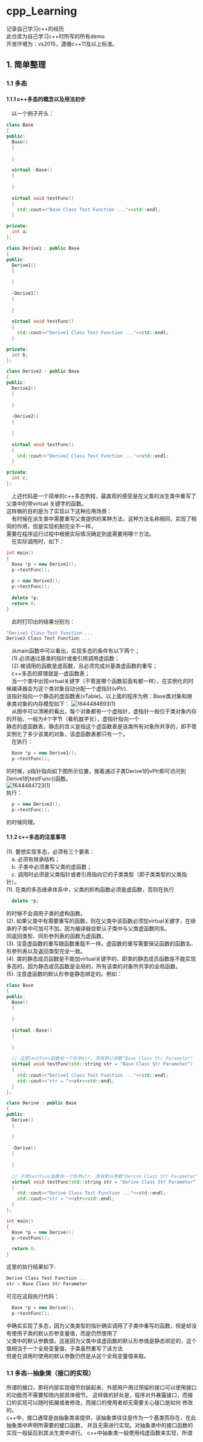 # cpp_Learning
记录自己学习c++的经历</br>
此仓库为自己学习c++时所写的所有demo</br>
开发环境为：vs2015，遵循c++11及以上标准。</br>

## 1. 简单整理
### 1.1 多态
#### 1.1.1 c++多态的概念以及用法初步
&emsp;以一个例子开头：
```cpp
class Base
{
public:
  Base()
  {
  
  }
  
  virtual ~Base()
  {
  
  }
  
  virtual void testFunc()
  {
    std::cout<<"Base Class Test Function ..."<<std::endl;
  }

private:
  int a;
};

class Derive1 : public Base
{
public:
  Derive1()
  {
  
  }
  
  ~Derive1()
  {
  
  }
  
  virtual void testFunc()
  {
    std::cout<<"Derive1 Class Test Function ..."<<std::endl;
  }

private:
  int b; 
};

class Derive2 : public Base
{
public:
  Derive2()
  {
  
  }
  
  ~Derive2()
  {
  
  }
  
  virtual void testFunc()
  {
    std::cout<<"Derive2 Class Test Function ..."<<std::endl;
  }

private:
  int c;
};
```
&emsp;上述代码是一个简单的c++多态例程，最直观的感受是在父类的派生类中重写了父类中的带virtual 关键字的函数。</br>
这样做的目的是为了实现以下这种应用场景：</br>
&emsp;有时候在派生类中需要重写父类提供的某种方法，这种方法名称相同，实现了相同的作用，但是实现机制完全不一样，</br>
需要在程序运行过程中根据实际情况确定到底需要用哪个方法。</br>
&emsp;在实际调用时，如下：</br>
```cpp
int main()
{
  Base *p = new Derive1();
  p->testFunc();
  
  p = new Derive2();
  p->testFunc();
  
  delete *p;
  return 0;
}
```
&emsp;此时打印出的结果分别为：</br>
```cpp
"Derive1 Class Test Function ...
Derive2 Class Test Function ...
```
&emsp;从main函数中可以看出，实现多态的条件有以下两个；</br>
&emsp;(1).必须通过基类的指针或者引用调用虚函数；</br>
&emsp;(2).被调用的函数是虚函数，且必须完成对基类虚函数的重写；</br>
&emsp;c++多态的原理就是--虚函数表；</br>
&emsp;当一个类中出现virtual关键字（不管是哪个函数前面有都一样），在实例化的时候编译器会为这个类对象自动分配一个虚指针(vPtr).</br>
该指针指向一个静态的虚函数表(vTable)。以上面的程序为例：Base类对象和继承类对象的内存模型如下：
![1644484693(1)](https://user-images.githubusercontent.com/22597323/153376015-5b976acd-fe3f-4966-b3ea-4564a8d61bd4.png) </br>
&emsp;从图中可以清晰的看出，每个对象都有一个虚指针，虚指针一般位于类对象内存的开始，一般为4个字节（看机器字长），虚指针指向一个</br>
静态的虚函数表，静态的含义是指这个虚函数表是该类所有对象所共享的，即不管实例化了多少该类的对象，该虚函数表都只有一个。</br>
&emsp;在执行：
```cpp
  Base *p = new Derive1();
  p->testFunc();
```
的时候，p指针指向如下图所示位置，接着通过子类Derive1的vPtr即可访问到Derive1的testFunc()函数。</br>
![1644484723(1)](https://user-images.githubusercontent.com/22597323/153376111-b629fec7-145d-444c-b722-e90f66dce08e.png) </br>
执行：
```cpp
  p = new Derive2();
  p->testFunc();
```
的时候同理。</br>

#### 1.1.2 c++多态的注意事项
(1). 要想实现多态，必须有三个要素：</br>
&emsp;a. 必须有继承结构；</br>
&emsp;b. 子类中必须重写父类的虚函数；</br>
&emsp;c. 调用时必须是父类指针或者引用指向它的子类类型（即子类类型的父类指针）。</br>
(1). 在类的多态继承体系中，父类的析构函数必须是虚函数，否则在执行
```cpp
  delete *p;
```
的时候不会调用子类的虚构函数。</br>
(2). 如果父类中有需要重写的函数，则在父类中该函数必须加virtual关键字，在继承的子类中可加可不加，因为编译器会默认子类中与父类虚函数同名、</br>
同返回类型、同形参列表的函数为虚函数。</br>
(3). 注意虚函数的重写跟函数重载不一样。虚函数的重写需要保证函数的函数名、形参列表以及返回类型完全一致。</br>
(4). 类的静态成员函数是不能加virtual关键字的，即类的静态成员函数是不能实现多态的，因为静态成员函数是全局的，所有该类的对象所共享的全局函数。</br>
(5). 注意虚函数的默认形参是静态绑定的。例如：</br>
```cpp
class Base
{
public:
  Base()
  {
  
  }
  
  virtual ~Base()
  {
  
  }
  
  // 这里testFunc函数有一个形参str, 其有默认参数"Base Class Str Parameter"
  virtual void testFunc(std::string str = "Base Class Str Parameter")
  {
    std::cout<<"Derive1 Class Test Function ..."<<std::endl;
    std::cout<<"str = "<<str<<std::endl;
  }
};

class Derive : public Base
{
public:
  Derive()
  {
  
  }
  
  ~Derive()
  {
  
  }
  
  // 子类testFunc函数有一个形参str, 其有默认参数"Derive Class Str Parameter"
  virtual void testFunc(std::string str = "Derive Class Str Parameter")
  {
    std::cout<<"Derive Class Test Function ..."<<std::endl;
    std::cout<<"str = "<<str<<std::endl;
  }
}; 

int main()
{
  Base *p = new Derive();
  p->testFunc();

  return 0;
}
```
这里的执行结果如下:</br>
```cpp
Derive Class Test Function ...
str = Base Class Str Parameter
```
可见在这段执行代码：</br>
```cpp
  Base *p = new Derive();
  p->testFunc();
```
中确实实现了多态，因为父类类型的指针确实调用了子类中重写的函数，但是却没有使用子类的默认形参变量值，而是仍然使用了</br>
父类中的默认参数值，这是因为父类中该虚函数的默认形参值是静态绑定的，这个值相当于一个全局变量值，子类虽然重写了该方法</br>
但是在调用时使用的默认参数仍然是从这个全局变量值来取。</br>

### 1.1 多态--抽象类（接口的实现）
所谓的接口，即将内部实现细节封装起来，外部用户用过预留的接口可以使用接口的功能而不需要知晓内部具体细节。
这样做的好处是，程序对外暴露接口，而接口的实现可以随时拓展或者修改，而接口的使用者却无需要关心接口是如何
修改的。</br>
c++中，接口通常是由抽象类来提供，该抽象类往往是作为一个基类而存在，在此抽象类中声明所需要的接口函数，
并且无需进行实现。对抽象类中的接口函数的实现一般延后到其派生类中进行。
c++中抽象类一般使用纯虚函数来实现，所谓
